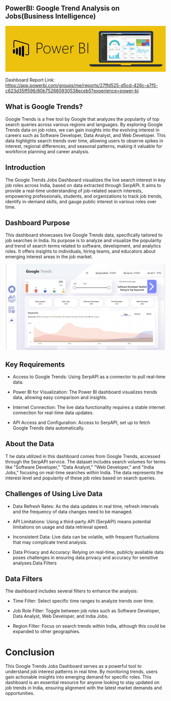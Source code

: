 ## PowerBI: Google Trend Analysis on Jobs(Business Intelligence)

![](https://github.com/yogee4/PowerBI_Project2/blob/main/logo.jpg)

Dashboard Report Link:   https://app.powerbi.com/groups/me/reports/27ffd525-d5cd-426c-a7f5-c623d35ff596/80b752660930538eceb5?experience=power-bi


## What is Google Trends?

Google Trends is a free tool by Google that analyzes the popularity of top search queries across various regions and languages. By exploring Google Trends data on job roles, we can gain insights into the evolving interest in careers such as Software Developer, Data Analyst, and Web Developer. This data highlights search trends over time, allowing users to observe spikes in interest, regional differences, and seasonal patterns, making it valuable for workforce planning and career analysis.

## Introduction

The Google Trends Jobs Dashboard visualizes the live search interest in key job roles across India, based on data extracted through SerpAPI. It aims to provide a real-time understanding of job-related search interests, empowering professionals, students, and organizations to track job trends, identify in-demand skills, and gauge public interest in various roles over time.

## Dashboard Purpose

This dashboard showcases live Google Trends data, specifically tailored to job searches in India. Its purpose is to analyze and visualize the popularity and trend of search terms related to software, development, and analytics roles. It offers insights to individuals, hiring teams, and educators about emerging interest areas in the job market.

![Snap](https://github.com/yogee4/PowerBI_Project2/blob/main/Report_Snapshot.PNG)

## Key Requirements

- Access to Google Trends: Using SerpAPI as a connector to pull real-time data.
  
- Power BI for Visualization: The Power BI dashboard visualizes trends data, allowing easy comparison and insights.

- Internet Connection: The live data functionality requires a stable internet connection for real-time data updates.

- API Access and Configuration: Access to SerpAPI, set up to fetch Google Trends data automatically.

## About the Data
T
he data utilized in this dashboard comes from Google Trends, accessed through the SerpAPI service. The dataset includes search volumes for terms like "Software Developer," "Data Analyst," "Web Developer," and "India Jobs," focusing on real-time searches within India. The data represents the interest level and popularity of these job roles based on search queries.


## Challenges of Using Live Data

- Data Refresh Rates: As the data updates in real time, refresh intervals and the frequency of data changes need to be managed.

- API Limitations: Using a third-party API (SerpAPI) means potential limitations on usage and data retrieval speed.

- Inconsistent Data: Live data can be volatile, with frequent fluctuations that may complicate trend analysis.

- Data Privacy and Accuracy: Relying on real-time, publicly available data poses challenges in ensuring data privacy and accuracy for sensitive analyses.Data Filters

## Data Filters

The dashboard includes several filters to enhance the analysis:

- Time Filter: Select specific time ranges to analyze trends over time.

- Job Role Filter: Toggle between job roles such as Software Developer, Data Analyst, Web Developer, and India Jobs.

- Region Filter: Focus on search trends within India, although this could be expanded to other geographies.

# Conclusion
This Google Trends Jobs Dashboard serves as a powerful tool to understand job interest patterns in real time. By monitoring trends, users gain actionable insights into emerging demand for specific roles. This dashboard is an essential resource for anyone looking to stay updated on job trends in India, ensuring alignment with the latest market demands and opportunities.
